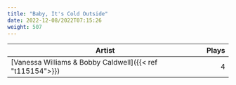 ```yaml
---
title: "Baby, It's Cold Outside"
date: 2022-12-08/2022T07:15:26
weight: 507
---
```




 Artist | Plays 
----- | -----:
[Vanessa Williams & Bobby Caldwell]({{< ref "t115154">}}) | 4
